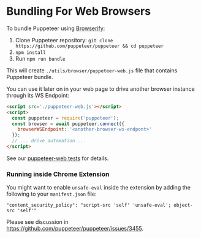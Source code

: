 # Bundling For Web Browsers

To bundle Puppeteer using [Browserify](http://browserify.org/):

1. Clone Puppeteer repository: `git clone https://github.com/puppeteer/puppeteer && cd puppeteer`
2. `npm install`
3. Run `npm run bundle`

This will create `./utils/browser/puppeteer-web.js` file that contains Puppeteer bundle.

You can use it later on in your web page to drive
another browser instance through its WS Endpoint:

```html
<script src='./puppeteer-web.js'></script>
<script>
  const puppeteer = require('puppeteer');
  const browser = await puppeteer.connect({
    browserWSEndpoint: '<another-browser-ws-endpont>'
  });
  // ... drive automation ...
</script>
```

See our [puppeteer-web tests](https://github.com/puppeteer/puppeteer/blob/master/utils/browser/test.js)
for details.

### Running inside Chrome Extension

You might want to enable `unsafe-eval` inside the extension by adding the following
to your `manifest.json` file:

```
"content_security_policy": "script-src 'self' 'unsafe-eval'; object-src 'self'"
```

Please see discussion in https://github.com/puppeteer/puppeteer/issues/3455.
